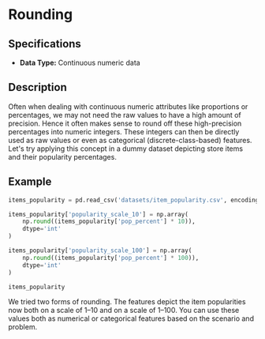 # Rounding

## Specifications

- **Data Type:** Continuous numeric data

## Description

Often when dealing with continuous numeric attributes like proportions or percentages, we may not need the raw values to have a high amount of precision. Hence it often makes sense to round off these high-precision percentages into numeric integers. These integers can then be directly used as raw values or even as categorical (discrete-class-based) features. Let's try applying this concept in a dummy dataset depicting store items and their popularity percentages.

## Example

```python
items_popularity = pd.read_csv('datasets/item_popularity.csv', encoding='utf-8')

items_popularity['popularity_scale_10'] = np.array(
    np.round((items_popularity['pop_percent'] * 10)),
    dtype='int'
)

items_popularity['popularity_scale_100'] = np.array(
    np.round((items_popularity['pop_percent'] * 100)),
    dtype='int'
)

items_popularity
```

We tried two forms of rounding. The features depict the item popularities now both on a scale of 1–10 and on a scale of 1–100. You can use these values both as numerical or categorical features based on the scenario and problem.
